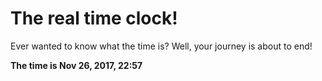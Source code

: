 # The real time clock!

Ever wanted to know what the time is? Well, your journey is about to end!

**The time is Nov 26, 2017, 22:57**